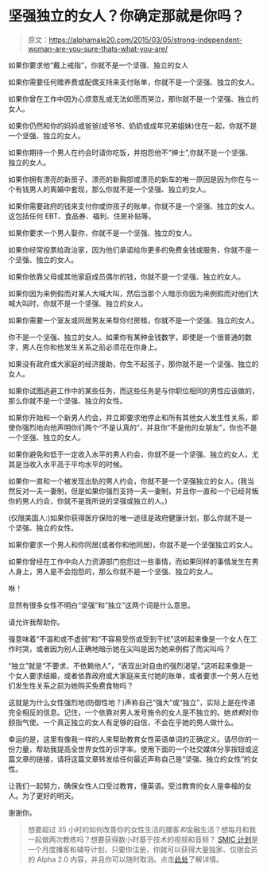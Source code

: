 # 坚强独立的女人？你确定那就是你吗？

> 原文：<https://alphamale20.com/2015/03/05/strong-independent-woman-are-you-sure-thats-what-you-are/>

如果你要求他“戴上戒指”，你就不是一个坚强、独立的女人

如果你需要任何赡养费或配偶支持来支付账单，你就不是一个坚强、独立的女人。

如果你曾在工作中因为心烦意乱或无法如愿而哭泣，那你就不是一个坚强、独立的女人。

如果你仍然和你的妈妈或爸爸(或爷爷、奶奶或成年兄弟姐妹)住在一起，你就不是一个坚强、独立的女人。

如果你期待一个男人在约会时请你吃饭，并抱怨他不“绅士”,你就不是一个坚强、独立的女人。

如果你拥有漂亮的新房子、漂亮的新胸部或漂亮的新车的唯一原因是因为你在与一个有钱男人的离婚中套现，那么你就不是一个坚强、独立的女人。

如果你需要政府的钱来支付你或你孩子的账单，你就不是一个坚强、独立的女人。这包括任何 EBT、食品券、福利、住房补贴等。

如果你要求一个男人娶你，你就不是一个坚强、独立的女人。

如果你经常投票给政治家，因为他们承诺给你更多的免费金钱或服务，你就不是一个坚强、独立的女人。

如果你依靠父母或其他家庭成员偶尔的钱，你就不是一个坚强、独立的女人。

如果你因为来例假而对某人大喊大叫，然后当那个人暗示你因为来例假而对他们大喊大叫时，你就不是一个坚强、独立的女人。

如果你需要一个室友或同居男友来帮你付房租，你就不是一个坚强、独立的女人。

你不是一个坚强、独立的女人。如果你有某种金钱数字，即使是一个很普通的数字，男人在你和他发生关系之前必须花在你身上。

如果没有政府或大家庭的经济援助，你生不起孩子，那你就不是一个坚强、独立的女人。

如果你试图逃避工作中的某些任务，而这些任务是与你职位相同的男性应该做的，那么你就不是一个坚强、独立的女性。

如果你开始和一个新男人约会，并立即要求他停止和所有其他女人发生性关系，即使你强烈地向他声明你们两个“不是认真的”，并且你“不是他的女朋友”，你也不是一个坚强、独立的女人。

如果你避免和低于一定收入水平的男人约会，你就不是一个坚强、独立的女人，尤其是当收入水平高于平均水平的时候。

如果你一直和一个被发现出轨的男人约会，你就不是一个坚强独立的女人。(我当然反对一夫一妻制，但是如果你强烈支持一夫一妻制，并且你一直和一个已经背叛你的男人约会，你就不是我所说的坚强或独立的人。)

(仅限美国人:)如果你获得医疗保险的唯一途径是政府健康计划，那么你就不是一个坚强、独立的女性。

如果你要求一个男人和你同居(或者你和他同居)，你就不是一个坚强独立的女人。

如果你曾经在工作中向人力资源部门抱怨过一些事情，而如果同样的事情发生在男人身上，男人是不会抱怨的，那么你就不是一个坚强、独立的女人。

咻！

显然有很多女性不明白“坚强”和“独立”这两个词是什么意思。

请允许我帮助你。

强意味着“不温和或不虚弱”和“不容易受伤或受到干扰”这听起来像是一个女人在工作时哭，或者因为别人正确地暗示她在尖叫是因为她来例假了而尖叫吗？

“独立”就是“不要求、不依赖他人”，“表现出对自由的强烈渴望。”这听起来像是一个女人要求结婚，或者依靠政府或大家庭来支付她的账单，或者要求一个男人在他们发生性关系之前为她购买免费食物吗？

这就是为什么女性强烈地(防御性地？)声称自己“强大”或“独立”，实际上是在传递完全相反的信息。记住，一个依靠对男人发号施令的女人是不独立的。她*依赖*对你颐指气使。一个真正独立的女人有足够的自信，不会在乎她的男人做什么。

幸运的是，这里有像我一样的人来帮助教育女性英语单词的正确定义。请尽你的一份力量，帮助我提高全世界女性的识字率。使用下面的一个社交媒体分享按钮或这篇文章的链接，请将这篇文章转发给任何最近声称自己是“坚强、独立的女性”的女性。

让我们一起努力，确保女性人口受过教育，懂英语。受过教育的女人是幸福的女人。为了更好的明天。

谢谢你。

> 想要超过 35 小时的如何改善你的女性生活的播客*和*金融生活？想每月和我一起做两次教练吗？想要获得数小时基于技术的视频和音频？ [SMIC 计划](https://alphamale20.kartra.com/page/vIL17)是一个月度播客和辅导计划，只要你注册，你就可以获得大量独家、仅限会员的 Alpha 2.0 内容，并且你可以随时取消。点击[此处](https://alphamale20.kartra.com/page/vIL17)了解详情。
> 
> 